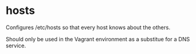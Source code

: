 # hosts

Configures /etc/hosts so that every host knows about the others.

Should only be used in the Vagrant environment as a substitue for a DNS service.
